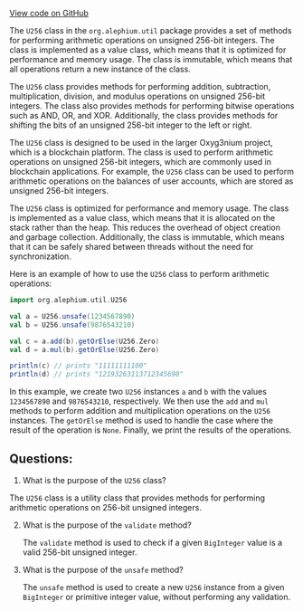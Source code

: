 [View code on GitHub](https://github.com/alephium/alephium/util/src/main/scala/org/alephium/util/U256.scala)

The `U256` class in the `org.alephium.util` package provides a set of methods for performing arithmetic operations on unsigned 256-bit integers. The class is implemented as a value class, which means that it is optimized for performance and memory usage. The class is immutable, which means that all operations return a new instance of the class.

The `U256` class provides methods for performing addition, subtraction, multiplication, division, and modulus operations on unsigned 256-bit integers. The class also provides methods for performing bitwise operations such as AND, OR, and XOR. Additionally, the class provides methods for shifting the bits of an unsigned 256-bit integer to the left or right.

The `U256` class is designed to be used in the larger Oxyg3nium project, which is a blockchain platform. The class is used to perform arithmetic operations on unsigned 256-bit integers, which are commonly used in blockchain applications. For example, the `U256` class can be used to perform arithmetic operations on the balances of user accounts, which are stored as unsigned 256-bit integers.

The `U256` class is optimized for performance and memory usage. The class is implemented as a value class, which means that it is allocated on the stack rather than the heap. This reduces the overhead of object creation and garbage collection. Additionally, the class is immutable, which means that it can be safely shared between threads without the need for synchronization.

Here is an example of how to use the `U256` class to perform arithmetic operations:

```scala
import org.alephium.util.U256

val a = U256.unsafe(1234567890)
val b = U256.unsafe(9876543210)

val c = a.add(b).getOrElse(U256.Zero)
val d = a.mul(b).getOrElse(U256.Zero)

println(c) // prints "11111111100"
println(d) // prints "12193263113712345690"
```

In this example, we create two `U256` instances `a` and `b` with the values `1234567890` and `9876543210`, respectively. We then use the `add` and `mul` methods to perform addition and multiplication operations on the `U256` instances. The `getOrElse` method is used to handle the case where the result of the operation is `None`. Finally, we print the results of the operations.
## Questions: 
 1. What is the purpose of the `U256` class?
   
   The `U256` class is a utility class that provides methods for performing arithmetic operations on 256-bit unsigned integers.

2. What is the purpose of the `validate` method?
   
   The `validate` method is used to check if a given `BigInteger` value is a valid 256-bit unsigned integer.

3. What is the purpose of the `unsafe` method?
   
   The `unsafe` method is used to create a new `U256` instance from a given `BigInteger` or primitive integer value, without performing any validation.